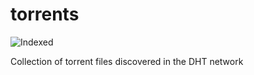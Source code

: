 torrents 
========
![Indexed](https://img.shields.io/badge/indexed-32191-blue)

Collection of torrent files discovered in the DHT network
